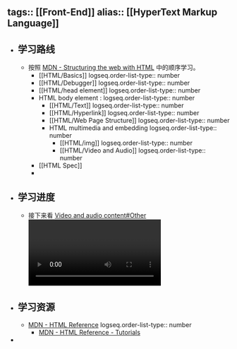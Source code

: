 tags:: [[Front-End]]
alias:: [[HyperText Markup Language]]
---

- ## 学习路线
	- 按照 [MDN - Structuring the web with HTML](https://developer.mozilla.org/en-US/docs/Learn/HTML) 中的顺序学习。
		- [[HTML/Basics]]
		  logseq.order-list-type:: number
		- [[HTML/Debugger]]
		  logseq.order-list-type:: number
		- [[HTML/head element]]
		  logseq.order-list-type:: number
		- HTML body element :
		  logseq.order-list-type:: number
			- [[HTML/Text]]
			  logseq.order-list-type:: number
			- [[HTML/Hyperlink]]
			  logseq.order-list-type:: number
			- [[HTML/Web Page Structure]]
			  logseq.order-list-type:: number
			- HTML multimedia and embedding
			  logseq.order-list-type:: number
				- [[HTML/img]]
				  logseq.order-list-type:: number
				- [[HTML/Video and Audio]]
				  logseq.order-list-type:: number
		- [[HTML Spec]]
		-
- ## 学习进度
	- 接下来看 [Video and audio content#Other <video> features](https://developer.mozilla.org/en-US/docs/Learn/HTML/Multimedia_and_embedding/Video_and_audio_content#other_video_features)
- ## 学习资源
	- [MDN - HTML Reference](https://developer.mozilla.org/en-US/docs/Web/HTML)
	  logseq.order-list-type:: number
		- [MDN - HTML Reference - Tutorials](https://developer.mozilla.org/en-US/docs/Learn/HTML)
-